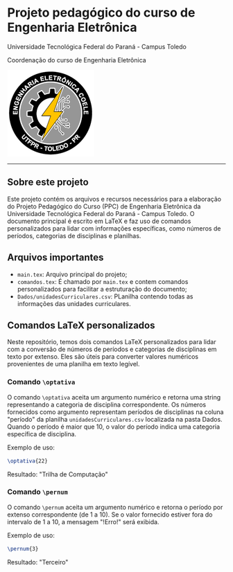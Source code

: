 # Projeto pedagógico do curso de Engenharia Eletrônica
Universidade Tecnológica Federal do Paraná - Campus Toledo

Coordenação do curso de Engenharia Eletrônica

![Logo do curso](logo2020_small.png)
___
## Sobre este projeto

Este projeto contém os arquivos e recursos necessários para a elaboração do Projeto Pedagógico do Curso (PPC) de Engenharia Eletrônica da Universidade Tecnológica Federal do Paraná - Campus Toledo. O documento principal é escrito em LaTeX e faz uso de comandos personalizados para lidar com informações específicas, como números de períodos, categorias de disciplinas e planilhas.

## Arquivos importantes

- `main.tex`: Arquivo principal do projeto;
- `comandos.tex`: É chamado por `main.tex` e contem comandos personalizados para facilitar a estruturação do documento;
- `Dados/unidadesCurriculares.csv`: PLanilha contendo todas as informações das unidades curriculares.

## Comandos LaTeX personalizados

Neste repositório, temos dois comandos LaTeX personalizados para lidar com a conversão de números de períodos e categorias de disciplinas em texto por extenso. Eles são úteis para converter valores numéricos provenientes de uma planilha em texto legível.

### Comando `\optativa`

O comando `\optativa` aceita um argumento numérico e retorna uma string representando a categoria de disciplina correspondente. Os números fornecidos como argumento representam períodos de disciplinas na coluna "período" da planilha `unidadesCurriculares.csv` localizada na pasta Dados. Quando o período é maior que 10, o valor do período indica uma categoria específica de disciplina.

Exemplo de uso:

```latex
\optativa{22}
```
Resultado: "Trilha de Computação"

### Comando `\pernum`

O comando `\pernum` aceita um argumento numérico e retorna o período por extenso correspondente (de 1 a 10). Se o valor fornecido estiver fora do intervalo de 1 a 10, a mensagem "!Erro!" será exibida.

Exemplo de uso:

```latex
\pernum{3}
```
Resultado: "Terceiro"

